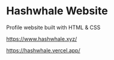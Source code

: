 # Hashwhale Website

Profile website built with HTML & CSS

https://www.hashwhale.xyz/

https://hashwhale.vercel.app/
